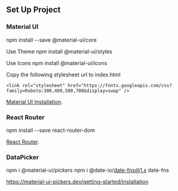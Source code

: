 ## Set Up Project

### Material UI

npm install --save @material-ui/core

Use Theme
npm install @material-ui/styles

Use Icons
npm install @material-ui/icons

Copy the following stylesheet url to index.html

```
<link rel="stylesheet" href="https://fonts.googleapis.com/css?family=Roboto:300,400,500,700&display=swap" /> 
```

[Material UI Installation](https://material-ui.com/getting-started/installation/).

### React Router

npm install --save react-router-dom

[React Router](https://reacttraining.com/react-router/web/guides/quick-start).

### DataPicker

npm i @material-ui/pickers
npm i @date-io/date-fns@1.x date-fns

https://material-ui-pickers.dev/getting-started/installation